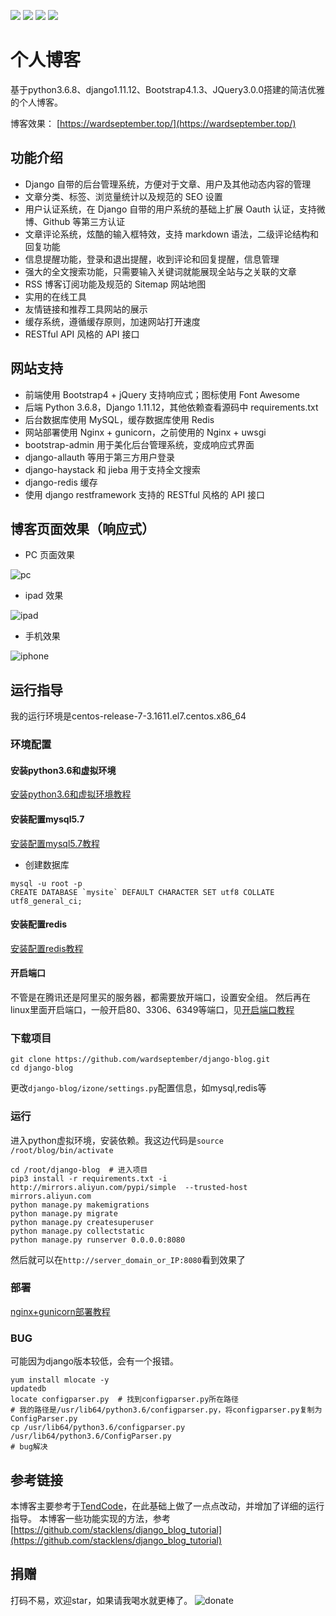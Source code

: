 [![](https://img.shields.io/badge/python-3.6.8-orange.svg)](https://www.python.org/downloads/release/python-368/)
[![](https://img.shields.io/badge/django-1.11-green.svg)](https://docs.djangoproject.com/en/1.11/releases/1.11/)
[![](https://img.shields.io/badge/bootstrap-4.1.3-blue.svg)](https://getbootstrap.com/docs/4.1/getting-started/introduction/)
[![](https://img.shields.io/badge/license-MIT-000000.svg)](https://opensource.org/licenses/MIT)
# 个人博客
基于python3.6.8、django1.11.12、Bootstrap4.1.3、JQuery3.0.0搭建的简洁优雅的个人博客。

博客效果： [https://wardseptember.top/](https://wardseptember.top/)

## 功能介绍
- Django 自带的后台管理系统，方便对于文章、用户及其他动态内容的管理
- 文章分类、标签、浏览量统计以及规范的 SEO 设置
- 用户认证系统，在 Django 自带的用户系统的基础上扩展 Oauth 认证，支持微博、Github 等第三方认证
- 文章评论系统，炫酷的输入框特效，支持 markdown 语法，二级评论结构和回复功能
- 信息提醒功能，登录和退出提醒，收到评论和回复提醒，信息管理
- 强大的全文搜索功能，只需要输入关键词就能展现全站与之关联的文章
- RSS 博客订阅功能及规范的 Sitemap 网站地图
- 实用的在线工具
- 友情链接和推荐工具网站的展示
- 缓存系统，遵循缓存原则，加速网站打开速度
- RESTful API 风格的 API 接口

## 网站支持
- 前端使用 Bootstrap4 + jQuery 支持响应式；图标使用 Font Awesome
- 后端 Python 3.6.8，Django 1.11.12，其他依赖查看源码中 requirements.txt
- 后台数据库使用 MySQL，缓存数据库使用 Redis
- 网站部署使用 Nginx + gunicorn，之前使用的 Nginx + uwsgi
- bootstrap-admin 用于美化后台管理系统，变成响应式界面
- django-allauth 等用于第三方用户登录
- django-haystack 和 jieba 用于支持全文搜索
- django-redis 缓存
- 使用 django restframework 支持的 RESTful 风格的 API 接口

## 博客页面效果（响应式）
- PC 页面效果

![pc](https://user-images.githubusercontent.com/30201215/60588842-93321b80-9dca-11e9-93f2-50e34b2c4b3f.jpg)

- ipad 效果

![ipad](https://user-images.githubusercontent.com/30201215/60588800-7e558800-9dca-11e9-8beb-5d2dcf01b869.jpg)

- 手机效果

![iphone](https://user-images.githubusercontent.com/30201215/60588832-8e6d6780-9dca-11e9-84fa-f1d71510c81e.jpg)

## 运行指导
我的运行环境是centos-release-7-3.1611.el7.centos.x86_64
### 环境配置
#### 安装python3.6和虚拟环境
[安装python3.6和虚拟环境教程](http://www.wardseptember.top/article/3/)
#### 安装配置mysql5.7
[安装配置mysql5.7教程](http://www.wardseptember.top/article/1/)
- 创建数据库
```
mysql -u root -p
CREATE DATABASE `mysite` DEFAULT CHARACTER SET utf8 COLLATE utf8_general_ci;
```
#### 安装配置redis
[安装配置redis教程](http://www.wardseptember.top/article/2/)
#### 开启端口
不管是在腾讯还是阿里买的服务器，都需要放开端口，设置安全组。
然后再在linux里面开启端口，一般开启80、3306、6349等端口，见[开启端口教程](http://www.wardseptember.top/article/4/)
### 下载项目
```
git clone https://github.com/wardseptember/django-blog.git
cd django-blog
```
更改`django-blog/izone/settings.py`配置信息，如mysql,redis等
### 运行
进入python虚拟环境，安装依赖。我这边代码是`source /root/blog/bin/activate`
```
cd /root/django-blog  # 进入项目
pip3 install -r requirements.txt -i http://mirrors.aliyun.com/pypi/simple  --trusted-host mirrors.aliyun.com
python manage.py makemigrations
python manage.py migrate
python manage.py createsuperuser
python manage.py collectstatic
python manage.py runserver 0.0.0.0:8080
```
然后就可以在`http://server_domain_or_IP:8080`看到效果了
### 部署
[nginx+gunicorn部署教程](http://www.wardseptember.top/article/5/)
### BUG
可能因为django版本较低，会有一个报错。
```
yum install mlocate -y
updatedb
locate configparser.py  # 找到configparser.py所在路径
# 我的路径是/usr/lib64/python3.6/configparser.py，将configparser.py复制为ConfigParser.py
cp /usr/lib64/python3.6/configparser.py /usr/lib64/python3.6/ConfigParser.py
# bug解决
```
## 参考链接
本博客主要参考于[TendCode](https://github.com/Hopetree/izone)，在此基础上做了一点点改动，并增加了详细的运行指导。
本博客一些功能实现的方法，参考[https://github.com/stacklens/django_blog_tutorial](https://github.com/stacklens/django_blog_tutorial)
## 捐赠
打码不易，欢迎star，如果请我喝水就更棒了。
![donate](https://raw.githubusercontent.com/wardseptember/django-blog/master/donate.jpg)
